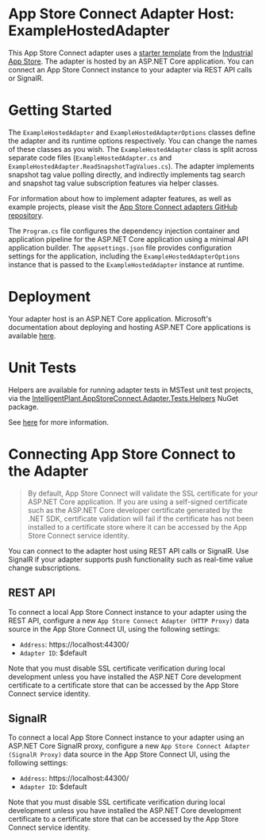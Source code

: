 ﻿# App Store Connect Adapter Host: ExampleHostedAdapter

This App Store Connect adapter uses a [starter template](https://github.com/intelligentplant/AppStoreConnect.Adapters/src/DataCore.Adapter.Templates) from the [Industrial App Store](https://appstore.intelligentplant.com). The adapter is hosted by an ASP.NET Core application. You can connect an App Store Connect instance to your adapter via REST API calls or SignalR.


# Getting Started

The `ExampleHostedAdapter` and `ExampleHostedAdapterOptions` classes define the adapter and its runtime options respectively. You can change the names of these classes as you wish. The `ExampleHostedAdapter` class is split across separate code files (`ExampleHostedAdapter.cs` and `ExampleHostedAdapter.ReadSnapshotTagValues.cs`). The adapter implements snapshot tag value polling directly, and indirectly implements tag search and snapshot tag value subscription features via helper classes.

For information about how to implement adapter features, as well as example projects, please visit the [App Store Connect adapters GitHub repository](https://github.com/intelligentplant/AppStoreConnect.Adapters).

The `Program.cs` file configures the dependency injection container and application pipeline for the ASP.NET Core application using a minimal API application builder. The `appsettings.json` file provides configuration settings for the application, including the `ExampleHostedAdapterOptions` instance that is passed to the `ExampleHostedAdapter` instance at runtime.


# Deployment

Your adapter host is an ASP.NET Core application. Microsoft's documentation about deploying and hosting ASP.NET Core applications is available [here](https://docs.microsoft.com/en-us/aspnet/core/host-and-deploy).


# Unit Tests

Helpers are available for running adapter tests in MSTest unit test projects, via the [IntelligentPlant.AppStoreConnect.Adapter.Tests.Helpers](https://www.nuget.org/packages/IntelligentPlant.AppStoreConnect.Adapter.Tests.Helpers) NuGet package.

See [here](https://github.com/intelligentplant/AppStoreConnect.Adapters/src/DataCore.Adapter.Tests.Helpers) for more information.


# Connecting App Store Connect to the Adapter

> By default, App Store Connect will validate the SSL certificate for your ASP.NET Core application. If you are using a self-signed certificate such as the ASP.NET Core developer certificate generated by the .NET SDK, certificate validation will fail if the certificate has not been installed to a certificate store where it can be accessed by the App Store Connect service identity.

You can connect to the adapter host using REST API calls or SignalR. Use SignalR if your adapter supports push functionality such as real-time value change subscriptions.


## REST API

To connect a local App Store Connect instance to your adapter using the REST API, configure a new `App Store Connect Adapter (HTTP Proxy)` data source in the App Store Connect UI, using the following settings:

- `Address`: https://localhost:44300/
- `Adapter ID`: $default

Note that you must disable SSL certificate verification during local development unless you have installed the ASP.NET Core development certificate to a certificate store that can be accessed by the App Store Connect service identity.


## SignalR

To connect a local App Store Connect instance to your adapter using an ASP.NET Core SignalR proxy, configure a new `App Store Connect Adapter (SignalR Proxy)` data source in the App Store Connect UI, using the following settings:

- `Address`: https://localhost:44300/
- `Adapter ID`: $default

Note that you must disable SSL certificate verification during local development unless you have installed the ASP.NET Core development certificate to a certificate store that can be accessed by the App Store Connect service identity.
